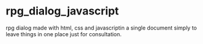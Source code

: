 # rpg_dialog_javascript
rpg dialog made with html, css and javascriptin a single document simply to leave things in one place just for consultation.
